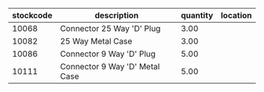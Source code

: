 |stockcode|description|quantity|location|
|---------|-----------|--------|--------|
|10068|Connector 25 Way 'D' Plug|3.00||
|10082|25 Way Metal Case|3.00||
|10086|Connector 9 Way 'D' Plug|5.00||
|10111|Connector 9 Way 'D' Metal Case|5.00||
